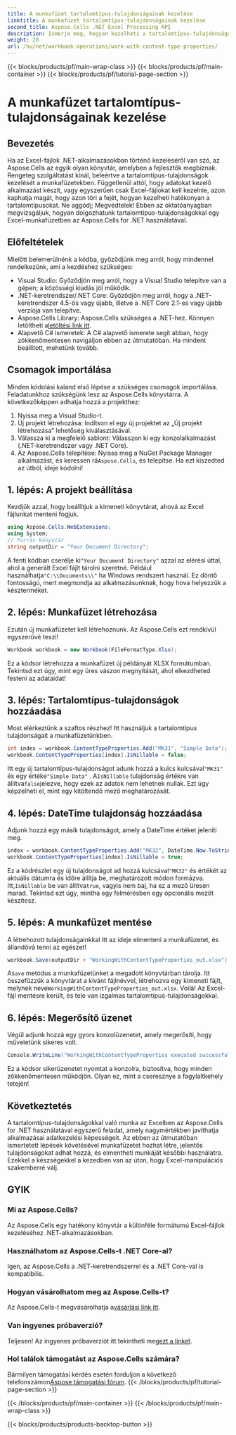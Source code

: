 ```yaml
---
title: A munkafüzet tartalomtípus-tulajdonságainak kezelése
linktitle: A munkafüzet tartalomtípus-tulajdonságainak kezelése
second_title: Aspose.Cells .NET Excel Processing API
description: Ismerje meg, hogyan kezelheti a tartalomtípus-tulajdonságokat az Excelben az Aspose.Cells for .NET használatával. Lépésről lépésre bemutató útmutató az adatkezelés javításához.
weight: 28
url: /hu/net/workbook-operations/work-with-content-type-properties/
---
```


{{< blocks/products/pf/main-wrap-class >}}
{{< blocks/products/pf/main-container >}}
{{< blocks/products/pf/tutorial-page-section >}}

# A munkafüzet tartalomtípus-tulajdonságainak kezelése

## Bevezetés
Ha az Excel-fájlok .NET-alkalmazásokban történő kezeléséről van szó, az Aspose.Cells az egyik olyan könyvtár, amelyben a fejlesztők megbíznak. Rengeteg szolgáltatást kínál, beleértve a tartalomtípus-tulajdonságok kezelését a munkafüzetekben. Függetlenül attól, hogy adatokat kezelő alkalmazást készít, vagy egyszerűen csak Excel-fájlokat kell kezelnie, azon kaphatja magát, hogy azon töri a fejét, hogyan kezelheti hatékonyan a tartalomtípusokat. Ne aggódj; Megvédtelek! Ebben az oktatóanyagban megvizsgáljuk, hogyan dolgozhatunk tartalomtípus-tulajdonságokkal egy Excel-munkafüzetben az Aspose.Cells for .NET használatával.
## Előfeltételek
Mielőtt belemerülnénk a kódba, győződjünk meg arról, hogy mindennel rendelkezünk, ami a kezdéshez szükséges:
- Visual Studio: Győződjön meg arról, hogy a Visual Studio telepítve van a gépen; a közösségi kiadás jól működik.
- .NET-keretrendszer/.NET Core: Győződjön meg arról, hogy a .NET-keretrendszer 4.5-ös vagy újabb, illetve a .NET Core 2.1-es vagy újabb verziója van telepítve.
-  Aspose.Cells Library: Aspose.Cells szükséges a .NET-hez. Könnyen letöltheti a[letöltési link itt](https://releases.aspose.com/cells/net/).
- Alapvető C# ismeretek: A C# alapvető ismerete segít abban, hogy zökkenőmentesen navigáljon ebben az útmutatóban.
Ha mindent beállított, mehetünk tovább.
## Csomagok importálása
Minden kódolási kaland első lépése a szükséges csomagok importálása. Feladatunkhoz szükségünk lesz az Aspose.Cells könyvtárra. A következőképpen adhatja hozzá a projekthez:
1. Nyissa meg a Visual Studio-t.
2. Új projekt létrehozása: Indítson el egy új projektet az „Új projekt létrehozása” lehetőség kiválasztásával.
3. Válassza ki a megfelelő sablont: Válasszon ki egy konzolalkalmazást (.NET-keretrendszer vagy .NET Core).
4. Az Aspose.Cells telepítése: Nyissa meg a NuGet Package Manager alkalmazást, és keressen rá`Aspose.Cells`, és telepítse.
Ha ezt kiszedted az útból, ideje kódolni!
## 1. lépés: A projekt beállítása
Kezdjük azzal, hogy beállítjuk a kimeneti könyvtárat, ahová az Excel fájlunkat menteni fogjuk.
```csharp
using Aspose.Cells.WebExtensions;
using System;
// Forrás könyvtár
string outputDir = "Your Document Directory";
```
 A fenti kódban cserélje ki`"Your Document Directory"` azzal az elérési úttal, ahol a generált Excel fájlt tárolni szeretné. Például használhatja`"C:\\Documents\\"` ha Windows rendszert használ. Ez döntő fontosságú, mert megmondja az alkalmazásunknak, hogy hova helyezzük a készterméket.
## 2. lépés: Munkafüzet létrehozása
Ezután új munkafüzetet kell létrehoznunk. Az Aspose.Cells ezt rendkívül egyszerűvé teszi!
```csharp
Workbook workbook = new Workbook(FileFormatType.Xlsx);
```
Ez a kódsor létrehozza a munkafüzet új példányát XLSX formátumban. Tekintsd ezt úgy, mint egy üres vászon megnyitását, ahol elkezdheted festeni az adataidat!
## 3. lépés: Tartalomtípus-tulajdonságok hozzáadása
Most elérkeztünk a szaftos részhez! Itt használjuk a tartalomtípus tulajdonságait a munkafüzetünkben.
```csharp
int index = workbook.ContentTypeProperties.Add("MK31", "Simple Data");
workbook.ContentTypeProperties[index].IsNillable = false;
```
 Itt egy új tartalomtípus-tulajdonságot adunk hozzá a kulcs kulcsával`"MK31"` és egy értéke`"Simple Data"` . A`IsNillable` tulajdonság értékre van állítva`false`jelezve, hogy ezek az adatok nem lehetnek nullak. Ezt úgy képzelheti el, mint egy kitöltendő mező meghatározását.
## 4. lépés: DateTime tulajdonság hozzáadása
Adjunk hozzá egy másik tulajdonságot, amely a DateTime értéket jeleníti meg.
```csharp
index = workbook.ContentTypeProperties.Add("MK32", DateTime.Now.ToString("yyyy-MM-dd'T'HH:mm:ss"), "DateTime");
workbook.ContentTypeProperties[index].IsNillable = true;
```
 Ez a kódrészlet egy új tulajdonságot ad hozzá kulcsával`"MK32"` és értékét az aktuális dátumra és időre állítja be, meghatározott módon formázva. Itt,`IsNillable` be van állítva`true`, vagyis nem baj, ha ez a mező üresen marad. Tekintsd ezt úgy, mintha egy felmérésben egy opcionális mezőt készítesz.
## 5. lépés: A munkafüzet mentése
A létrehozott tulajdonságainkkal itt az ideje elmenteni a munkafüzetet, és állandóvá tenni az egészet!
```csharp
workbook.Save(outputDir + "WorkingWithContentTypeProperties_out.xlsx");
```
 A`Save` metódus a munkafüzetünket a megadott könyvtárban tárolja. Itt összefűzzük a könyvtárat a kívánt fájlnévvel, létrehozva egy kimeneti fájlt, melynek neve`WorkingWithContentTypeProperties_out.xlsx`. Voilà! Az Excel-fájl mentésre került, és tele van izgalmas tartalomtípus-tulajdonságokkal.
## 6. lépés: Megerősítő üzenet
Végül adjunk hozzá egy gyors konzolüzenetet, amely megerősíti, hogy műveletünk sikeres volt.
```csharp
Console.WriteLine("WorkingWithContentTypeProperties executed successfully.");
```
Ez a kódsor sikerüzenetet nyomtat a konzolra, biztosítva, hogy minden zökkenőmentesen működjön. Olyan ez, mint a cseresznye a fagylaltkehely tetején!
## Következtetés
A tartalomtípus-tulajdonságokkal való munka az Excelben az Aspose.Cells for .NET használatával egyszerű feladat, amely nagymértékben javíthatja alkalmazásai adatkezelési képességeit. Az ebben az útmutatóban ismertetett lépések követésével munkafüzetet hozhat létre, jelentős tulajdonságokat adhat hozzá, és elmentheti munkáját későbbi használatra. Ezekkel a készségekkel a kezedben van az úton, hogy Excel-manipulációs szakemberré válj.
## GYIK
### Mi az Aspose.Cells?
Az Aspose.Cells egy hatékony könyvtár a különféle formátumú Excel-fájlok kezeléséhez .NET-alkalmazásokban.
### Használhatom az Aspose.Cells-t .NET Core-al?
Igen, az Aspose.Cells a .NET-keretrendszerrel és a .NET Core-val is kompatibilis.
### Hogyan vásárolhatom meg az Aspose.Cells-t?
 Az Aspose.Cells-t megvásárolhatja a[vásárlási link itt](https://purchase.aspose.com/buy).
### Van ingyenes próbaverzió?
 Teljesen! Az ingyenes próbaverziót itt tekintheti meg[ezt a linket](https://releases.aspose.com/).
### Hol találok támogatást az Aspose.Cells számára?
 Bármilyen támogatási kérdés esetén forduljon a következő telefonszámon[Aspose támogatási fórum](https://forum.aspose.com/c/cells/9).
{{< /blocks/products/pf/tutorial-page-section >}}

{{< /blocks/products/pf/main-container >}}
{{< /blocks/products/pf/main-wrap-class >}}

{{< blocks/products/products-backtop-button >}}
